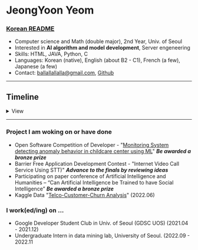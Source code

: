 # JeongYoon Yeom
### **[Korean README](https://github.com/owao/owao/blob/main/README_Korean.md)**
- Computer science and Math (double major), 2nd Year, Univ. of Seoul
- Interested in **AI algorithm and model development**, Server engeneering
- Skills: HTML, JAVA, Python, C
- Languages: Korean (native), English (about B2 - C1), French (a few), Japanese (a few)
- Contact: ballallallalla@gmail.com, [Github](https://github.com/owao)

---

## Timeline

<details>
<summary>View</summary>

### 2018.03 - 2021.02
- Studied at Hana Academy Seoul(HAS)

### 2021.03 - 2022.02
- **May**
    - <Hackathon> Participating on JunctionXSeoul Hackathon(Online Global Hackathon) - Frontend developer & designer
- **April - August**
    - GDSC Team project “Monitoring System detecting anomaly behavior in childcare center using ML” develop - Hub developer (cooperation with backend part)
- **April - Feburary**
    - Google Developer Students Club member(GDSC) - Work on Web-Bigginer Team, 2021 Spring Project team, and Mobile Team
- **May - September**
    - Barrier Free Application Development Contest - Internet Video Call Service Using STT (ideas)

### 2022.03 - 2023.02
- **March**
    - Participating on paper conference of Artificial Intelligence and Humanities – “Can Artificial Intelligence be Trained to have Social Intelligence”
- **August**
    - Campus Town Employment Academy Study in Univ. of Seoul (AI development - intermediate grade class)
- **September - November**
    - Undergraduate Intern in data mining lab, University of Seoul.

</details>

---

### Project I am woking on or have done
- Open Software Competition of Developer - "[Monitoring System detecting anomaly behavior in childcare center using ML](https://github.com/DSC-University-of-Seoul/2021-spring-project)" ***Be awarded a bronze prize***
- Barrier Free Application Development Contest - "Internet Video Call Service Using STT)" ***Advance to the finals by reviewing ideas***
- Participating on paper conference of Artificial Intelligence and Humanities – “Can Artificial Intelligence be Trained to have Social Intelligence” ***Be awarded a bronze prize***
- Kaggle Data "[Telco-Customer-Churn Analysis](https://colab.research.google.com/drive/1-yaSEywrlyxBFQP6wKASBk7_vNabwFpj?hl=ko)" (2022.06)

### I work(ed/ing) on ...
- Google Developer Student Club in Univ. of Seoul (GDSC UOS) (2021.04 - 2021.12)
- Undergraduate Intern in data mining lab, University of Seoul. (2022.09 - 2022.11
